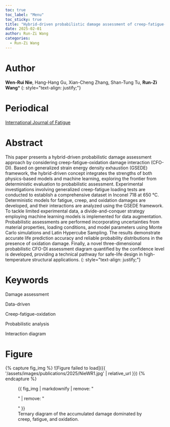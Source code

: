 ```yaml
---
toc: true
toc_label: "Menu"
toc_sticky: true
title: "Hybrid-driven probabilistic damage assessment of creep-fatigue-oxidation interaction"
date: 2025-02-01
author: Run-Zi Wang
categories:
  - Run-Zi Wang
---
```

# Author
**Wen-Rui Nie**, Hang-Hang Gu, Xian-Cheng Zhang, Shan-Tung Tu, **Run-Zi Wang***
{: style="text-align: justify;"}

# Periodical
[International Journal of Fatigue](https://doi.org/10.1016/j.ijfatigue.2024.108732)

# Abstract
This paper presents a hybrid-driven probabilistic damage assessment approach by considering creep-fatigue-oxidation damage interaction (CFO-DI). Based on generalized strain energy density exhaustion (GSEDE) framework, the hybrid-driven concept integrates the strengths of both physics-based models and machine learning, exploring the frontier from deterministic evaluation to probabilistic assessment. Experimental investigations involving generalized creep-fatigue loading tests are conducted to establish a comprehensive dataset in Inconel 718 at 650 °C. Deterministic models for fatigue, creep, and oxidation damages are developed, and their interactions are analyzed using the GSEDE framework. To tackle limited experimental data, a divide-and-conquer strategy employing machine learning models is implemented for data augmentation. Probabilistic assessments are performed incorporating uncertainties from material properties, loading conditions, and model parameters using Monte Carlo simulations and Latin Hypercube Sampling. The results demonstrate accurate life prediction accuracy and reliable probability distributions in the presence of oxidation damage. Finally, a novel three-dimensional probabilistic CFO-DI assessment diagram quantified by the confidence level is developed, providing a technical pathway for safe-life design in high-temperature structural applications.
{: style="text-align: justify;"}

# Keywords
Damage assessment

Data-driven

Creep-fatigue-oxidation

Probabilistic analysis

Interaction diagram

# Figure
{% capture fig_img %}
![Figure failed to load]({{ '/assets/images/publications/2025/NieWR1.jpg' | relative_url }})
{% endcapture %}

<figure>
  {{ fig_img | markdownify | remove: "<p>" | remove: "</p>" }}
  <figcaption>Ternary diagram of the accumulated damage dominated by creep, fatigue, and oxidation.</figcaption>
</figure>
